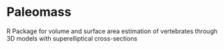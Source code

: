 # Paleomass
R Package for volume and surface area estimation of vertebrates through 3D models with superelliptical cross-sections
